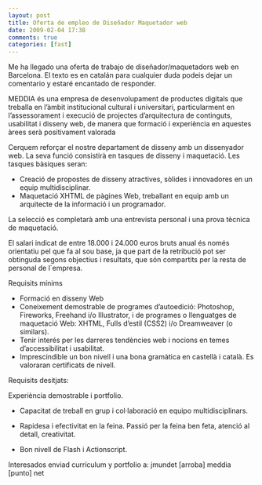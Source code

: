 ```yaml
---
layout: post
title: Oferta de empleo de Diseñador Maquetador web
date: 2009-02-04 17:38
comments: true
categories: [fast]
---
```

Me ha llegado una oferta de trabajo de diseñador/maquetadors web en Barcelona. El texto es en catalán para cualquier duda podeis dejar un comentario y estaré encantado de responder.

MEDDIA és una empresa de desenvolupament de productes digitals que treballa en l’àmbit institucional cultural i universitari, particularment en l’assessorament i execució de projectes d’arquitectura de continguts, usabilitat i disseny web, de manera que formació i experiència en aquestes àrees serà positivament valorada

Cerquem reforçar el nostre departament de disseny amb un dissenyador web. La seva funció consistirà en tasques de disseny i maquetació. Les tasques bàsiques seran:

- Creació de propostes de disseny atractives, sòlides i innovadores en un equip multidisciplinar.
- Maquetació XHTML de pàgines Web, treballant en equip amb un arquitecte de la informació i un programador.

La selecció es completarà amb una entrevista personal i una prova tècnica de maquetació.

El salari indicat de entre 18.000 i 24.000 euros bruts anual és només orientatiu pel que fa al sou base, ja que part de la retribució pot ser obtinguda segons objectius i resultats, que són compartits per la resta de personal de l`empresa.

Requisits mínims

- Formació 	en disseny Web
- Coneixement demostrable de programes d’autoedició: Photoshop, Fireworks, Freehand i/o Illustrator, i de programes o llenguatges de maquetació Web: XHTML, Fulls d’estil (CSS2) i/o Dreamweaver (o similars).
- Tenir 	interés per les darreres tendències web i nocions en 	temes d’accessibilitat i usabilitat.
- Imprescindible 	un bon nivell i una bona gramàtica en castellà i 	català. Es valoraran certificats de nivell.

Requisits desitjats:

Experiència demostrable i portfolio.

- Capacitat de treball en grup i col·laboració en equipo multidisciplinars.

- Rapidesa i efectivitat en la feina. Passió per la feina ben feta, atenció al detall, creativitat.

- Bon nivell de Flash i Actionscript.

Interesados enviad currículum y portfolio a: jmundet [arroba] meddia [punto] net